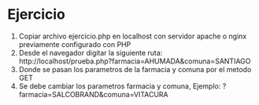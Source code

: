 # Ejercicio
1. Copiar archivo ejercicio.php en localhost con servidor apache o nginx previamente configurado con PHP
2. Desde el navegador digitar la siguiente ruta: http://localhost/prueba.php?farmacia=AHUMADA&comuna=SANTIAGO
3. Donde se pasan los parametros de la farmacia y comuna por el metodo GET
4. Se debe cambiar los parametros farmacia y comuna, Ejemplo: ?farmacia=SALCOBRAND&comuna=VITACURA
